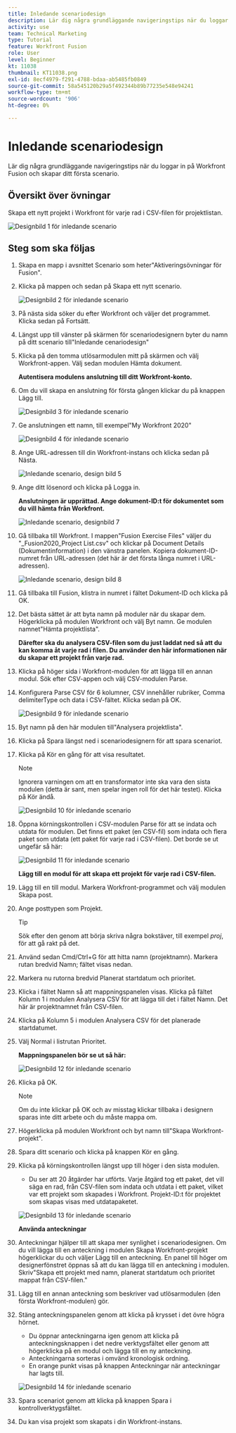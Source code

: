 ```yaml
---
title: Inledande scenariodesign
description: Lär dig några grundläggande navigeringstips när du loggar in på Workfront Fusion och skapar ditt första scenario.
activity: use
team: Technical Marketing
type: Tutorial
feature: Workfront Fusion
role: User
level: Beginner
kt: 11038
thumbnail: KT11038.png
exl-id: 8ecf4979-f291-4788-bdaa-ab5485fb0849
source-git-commit: 58a545120b29a5f492344b89b77235e548e94241
workflow-type: tm+mt
source-wordcount: '906'
ht-degree: 0%

---
```


# Inledande scenariodesign

Lär dig några grundläggande navigeringstips när du loggar in på Workfront Fusion och skapar ditt första scenario.

## Översikt över övningar

Skapa ett nytt projekt i Workfront för varje rad i CSV-filen för projektlistan.

![Designbild 1 för inledande scenario](../12-exercises/assets/initial-scenario-design-1.png)

## Steg som ska följas

1. Skapa en mapp i avsnittet Scenario som heter&quot;Aktiveringsövningar för Fusion&quot;.
1. Klicka på mappen och sedan på Skapa ett nytt scenario.

   ![Designbild 2 för inledande scenario](../12-exercises/assets/initial-scenario-design-2.png)

1. På nästa sida söker du efter Workfront och väljer det programmet. Klicka sedan på Fortsätt.
1. Längst upp till vänster på skärmen för scenariodesignern byter du namn på ditt scenario till&quot;Inledande cenariodesign&quot;
1. Klicka på den tomma utlösarmodulen mitt på skärmen och välj Workfront-appen. Välj sedan modulen Hämta dokument.

   **Autentisera modulens anslutning till ditt Workfront-konto.**

1. Om du vill skapa en anslutning för första gången klickar du på knappen Lägg till.

   ![Designbild 3 för inledande scenario](../12-exercises/assets/initial-scenario-design-3.png)

1. Ge anslutningen ett namn, till exempel&quot;My Workfront 2020&quot;

   ![Designbild 4 för inledande scenario](../12-exercises/assets/initial-scenario-design-4.png)

1. Ange URL-adressen till din Workfront-instans och klicka sedan på Nästa.

   ![Inledande scenario, design bild 5](../12-exercises/assets/initial-scenario-design-5.png)

1. Ange ditt lösenord och klicka på Logga in.

   **Anslutningen är upprättad. Ange dokument-ID:t för dokumentet som du vill hämta från Workfront.**

   ![Inledande scenario, designbild 7](../12-exercises/assets/initial-scenario-design-7.png)

1. Gå tillbaka till Workfront. I mappen&quot;Fusion Exercise Files&quot; väljer du &quot;_Fusion2020_Project List.csv&quot; och klickar på Document Details (Dokumentinformation) i den vänstra panelen. Kopiera dokument-ID-numret från URL-adressen (det här är det första långa numret i URL-adressen).

   ![Inledande scenario, design bild 8](../12-exercises/assets/initial-scenario-design-8.png)

1. Gå tillbaka till Fusion, klistra in numret i fältet Dokument-ID och klicka på OK.
1. Det bästa sättet är att byta namn på moduler när du skapar dem. Högerklicka på modulen Workfront och välj Byt namn. Ge modulen namnet&quot;Hämta projektlista&quot;.

   **Därefter ska du analysera CSV-filen som du just laddat ned så att du kan komma åt varje rad i filen. Du använder den här informationen när du skapar ett projekt från varje rad.**

1. Klicka på höger sida i Workfront-modulen för att lägga till en annan modul. Sök efter CSV-appen och välj CSV-modulen Parse.
1. Konfigurera Parse CSV för 6 kolumner, CSV innehåller rubriker, Comma delimiterType och data i CSV-fältet. Klicka sedan på OK.

   ![Designbild 9 för inledande scenario](../12-exercises/assets/initial-scenario-design-9.png)

1. Byt namn på den här modulen till&quot;Analysera projektlista&quot;.
1. Klicka på Spara längst ned i scenariodesignern för att spara scenariot.
1. Klicka på Kör en gång för att visa resultatet.

   >[!NOTE]
   >
   >Ignorera varningen om att en transformator inte ska vara den sista modulen (detta är sant, men spelar ingen roll för det här testet). Klicka på Kör ändå.

   ![Designbild 10 för inledande scenario](../12-exercises/assets/initial-scenario-design-10.png)

1. Öppna körningskontrollen i CSV-modulen Parse för att se indata och utdata för modulen. Det finns ett paket (en CSV-fil) som indata och flera paket som utdata (ett paket för varje rad i CSV-filen). Det borde se ut ungefär så här:

   ![Designbild 11 för inledande scenario](../12-exercises/assets/initial-scenario-design-11.png)

   **Lägg till en modul för att skapa ett projekt för varje rad i CSV-filen.**

1. Lägg till en till modul. Markera Workfront-programmet och välj modulen Skapa post.
1. Ange posttypen som Projekt.

   >[!TIP]
   >
   >Sök efter den genom att börja skriva några bokstäver, till exempel *proj*, för att gå rakt på det.

1. Använd sedan Cmd/Ctrl+G för att hitta namn (projektnamn). Markera rutan bredvid Namn; fältet visas nedan.
1. Markera nu rutorna bredvid Planerat startdatum och prioritet.
1. Klicka i fältet Namn så att mappningspanelen visas. Klicka på fältet Kolumn 1 i modulen Analysera CSV för att lägga till det i fältet Namn. Det här är projektnamnet från CSV-filen.
1. Klicka på Kolumn 5 i modulen Analysera CSV för det planerade startdatumet.
1. Välj Normal i listrutan Prioritet.

   **Mappningspanelen bör se ut så här:**

   ![Designbild 12 för inledande scenario](../12-exercises/assets/initial-scenario-design-12.png)

1. Klicka på OK.

   >[!NOTE]
   >
   >Om du inte klickar på OK och av misstag klickar tillbaka i designern sparas inte ditt arbete och du måste mappa om.

1. Högerklicka på modulen Workfront och byt namn till&quot;Skapa Workfront-projekt&quot;.
1. Spara ditt scenario och klicka på knappen Kör en gång.
1. Klicka på körningskontrollen längst upp till höger i den sista modulen.

   + Du ser att 20 åtgärder har utförts. Varje åtgärd tog ett paket, det vill säga en rad, från CSV-filen som indata och utdata i ett paket, vilket var ett projekt som skapades i Workfront. Projekt-ID:t för projektet som skapas visas med utdatapaketet.

   ![Designbild 13 för inledande scenario](../12-exercises/assets/initial-scenario-design-13.png)

   **Använda anteckningar**

1. Anteckningar hjälper till att skapa mer synlighet i scenariodesignen. Om du vill lägga till en anteckning i modulen Skapa Workfront-projekt högerklickar du och väljer Lägg till en anteckning. En panel till höger om designerfönstret öppnas så att du kan lägga till en anteckning i modulen. Skriv&quot;Skapa ett projekt med namn, planerat startdatum och prioritet mappat från CSV-filen.&quot;
1. Lägg till en annan anteckning som beskriver vad utlösarmodulen (den första Workfront-modulen) gör.
1. Stäng anteckningspanelen genom att klicka på krysset i det övre högra hörnet.

   + Du öppnar anteckningarna igen genom att klicka på anteckningsknappen i det nedre verktygsfältet eller genom att högerklicka på en modul och lägga till en ny anteckning.
   + Anteckningarna sorteras i omvänd kronologisk ordning.
   + En orange punkt visas på knappen Anteckningar när anteckningar har lagts till.

   ![Designbild 14 för inledande scenario](../12-exercises/assets/initial-scenario-design-14.png)

1. Spara scenariot genom att klicka på knappen Spara i kontrollverktygsfältet.
1. Du kan visa projekt som skapats i din Workfront-instans.
